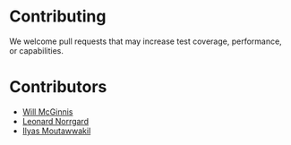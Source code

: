 Contributing
============

We welcome pull requests that may increase test coverage, performance, or capabilities. 

Contributors
============

 * [Will McGinnis](will@pedalwrencher.com)
 * [Leonard Norrgard](leonard.norrgard@gmail.com)
 * [Ilyas Moutawwakil](ilyas.moutawwakil@gmail.com)